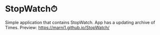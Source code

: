 # StopWatch⏱
Simple application that contains StopWatch.
App has a updating archive of Times.
Preview: https://marni1.github.io/StopWatch/
